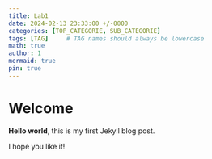 ```yaml
---
title: Lab1
date: 2024-02-13 23:33:00 +/-0000
categories: [TOP_CATEGORIE, SUB_CATEGORIE]
tags: [TAG]     # TAG names should always be lowercase
math: true
author: 1
mermaid: true
pin: true
---
```



# Welcome

**Hello world**, this is my first Jekyll blog post.

I hope you like it!
